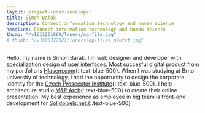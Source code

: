 ```yaml
---
layout: project-index-developer
title: Šimon Bařák
description: Connect information technology and human science
headline: Connect information technology and human science
thumb: "/v1611261669/loners/og-file.jpg"
# thumb: "/v1600377921/loners/og-files_n9utxt.jpg"
---
```


Hello, my name is Simon Barak. I'm web designer and developer with specialization design of user interfaces. Most succesful digital product from my portfolio is [Hlasem.com](https://hlasem.com/){:.text-blue-500}. When I was studying at Brno university of technology, I had the opportunity to design the corporate identity for the [Czech Prosecutor Institute](https://www.behance.net/gallery/96467527/Czech-Prosecutor-Institute/){:.text-blue-500}. I help architecture studio [M&P Arch](https://mparch.cz/){:.text-blue-500} to create their online presentation. My best experience as employee in big team is front-end development for [Solidpixels.net.](https://www.solidpixels.net){:.text-blue-500}

<!-- Currently I'm developing [WavePage](https://wavepage.app/){:.text-blue-500} 👋🏼, editor for text-to-speech. Collaborating on visual comunication of the [Czech Prosecutor Intitute](https://www.behance.net/gallery/96467527/Czech-Prosecutor-Institute/){:.text-blue-500} 👨🏽‍💼 and I have one more year to finish studies of digital product at [Brno University of Technology](https://www.vutbr.cz/en/){:.text-blue-500} 📚 -->
